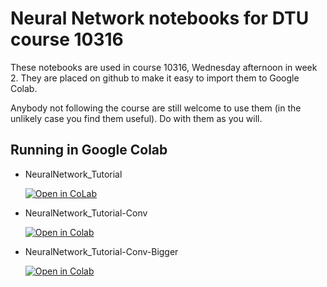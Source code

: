 # Neural Network notebooks for DTU course 10316

These notebooks are used in course 10316, Wednesday afternoon in week 2.  They are placed on github to make it easy to import them to Google Colab.

Anybody not following the course are still welcome to use them (in the unlikely case you find them useful).  Do with them as you will.


## Running in Google Colab

* NeuralNetwork_Tutorial

  [![Open in CoLab](https://colab.research.google.com/assets/colab-badge.svg)](https://colab.research.google.com/github/schiotz/DTU_10316/blob/master/NeuralNetwork_Tutorial.ipynb)
    
* NeuralNetwork_Tutorial-Conv

  [![Open in Colab](https://colab.research.google.com/assets/colab-badge.svg)](https://colab.research.google.com/github/schiotz/DTU_10316/blob/master/NeuralNetwork_Tutorial-Conv.ipynb)


* NeuralNetwork_Tutorial-Conv-Bigger

  [![Open in Colab](https://colab.research.google.com/assets/colab-badge.svg)](https://colab.research.google.com/github/schiotz/DTU_10316/blob/master/NeuralNetwork_Tutorial-Conv-Bigger.ipynb)

